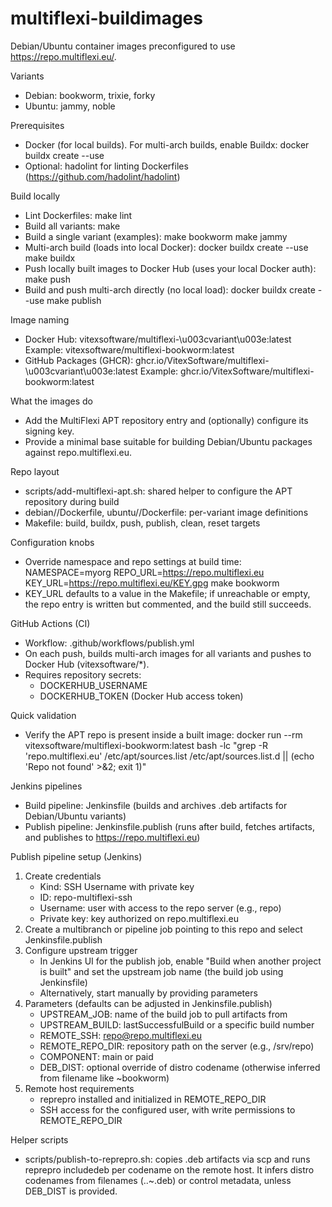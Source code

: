 # multiflexi-buildimages

Debian/Ubuntu container images preconfigured to use https://repo.multiflexi.eu/.

Variants
- Debian: bookworm, trixie, forky
- Ubuntu: jammy, noble

Prerequisites
- Docker (for local builds). For multi-arch builds, enable Buildx: docker buildx create --use
- Optional: hadolint for linting Dockerfiles (https://github.com/hadolint/hadolint)

Build locally
- Lint Dockerfiles:
  make lint
- Build all variants:
  make
- Build a single variant (examples):
  make bookworm
  make jammy
- Multi-arch build (loads into local Docker):
  docker buildx create --use
  make buildx
- Push locally built images to Docker Hub (uses your local Docker auth):
  make push
- Build and push multi-arch directly (no local load):
  docker buildx create --use
  make publish

Image naming
- Docker Hub: vitexsoftware/multiflexi-\u003cvariant\u003e:latest
  Example: vitexsoftware/multiflexi-bookworm:latest
- GitHub Packages (GHCR): ghcr.io/VitexSoftware/multiflexi-\u003cvariant\u003e:latest
  Example: ghcr.io/VitexSoftware/multiflexi-bookworm:latest

What the images do
- Add the MultiFlexi APT repository entry and (optionally) configure its signing key.
- Provide a minimal base suitable for building Debian/Ubuntu packages against repo.multiflexi.eu.

Repo layout
- scripts/add-multiflexi-apt.sh: shared helper to configure the APT repository during build
- debian/<variant>/Dockerfile, ubuntu/<variant>/Dockerfile: per-variant image definitions
- Makefile: build, buildx, push, publish, clean, reset targets

Configuration knobs
- Override namespace and repo settings at build time:
  NAMESPACE=myorg REPO_URL=https://repo.multiflexi.eu KEY_URL=https://repo.multiflexi.eu/KEY.gpg make bookworm
- KEY_URL defaults to a value in the Makefile; if unreachable or empty, the repo entry is written but commented, and the build still succeeds.

GitHub Actions (CI)
- Workflow: .github/workflows/publish.yml
- On each push, builds multi-arch images for all variants and pushes to Docker Hub (vitexsoftware/*).
- Requires repository secrets:
  - DOCKERHUB_USERNAME
  - DOCKERHUB_TOKEN (Docker Hub access token)

Quick validation
- Verify the APT repo is present inside a built image:
  docker run --rm vitexsoftware/multiflexi-bookworm:latest bash -lc "grep -R 'repo.multiflexi.eu' /etc/apt/sources.list /etc/apt/sources.list.d || (echo 'Repo not found' >&2; exit 1)"

Jenkins pipelines
- Build pipeline: Jenkinsfile (builds and archives .deb artifacts for Debian/Ubuntu variants)
- Publish pipeline: Jenkinsfile.publish (runs after build, fetches artifacts, and publishes to https://repo.multiflexi.eu)

Publish pipeline setup (Jenkins)
1) Create credentials
   - Kind: SSH Username with private key
   - ID: repo-multiflexi-ssh
   - Username: user with access to the repo server (e.g., repo)
   - Private key: key authorized on repo.multiflexi.eu
2) Create a multibranch or pipeline job pointing to this repo and select Jenkinsfile.publish
3) Configure upstream trigger
   - In Jenkins UI for the publish job, enable "Build when another project is built" and set the upstream job name (the build job using Jenkinsfile)
   - Alternatively, start manually by providing parameters
4) Parameters (defaults can be adjusted in Jenkinsfile.publish)
   - UPSTREAM_JOB: name of the build job to pull artifacts from
   - UPSTREAM_BUILD: lastSuccessfulBuild or a specific build number
   - REMOTE_SSH: repo@repo.multiflexi.eu
   - REMOTE_REPO_DIR: repository path on the server (e.g., /srv/repo)
   - COMPONENT: main or paid
   - DEB_DIST: optional override of distro codename (otherwise inferred from filename like ~bookworm)
5) Remote host requirements
   - reprepro installed and initialized in REMOTE_REPO_DIR
   - SSH access for the configured user, with write permissions to REMOTE_REPO_DIR

Helper scripts
- scripts/publish-to-reprepro.sh: copies .deb artifacts via scp and runs reprepro includedeb per codename on the remote host. It infers distro codenames from filenames (..~<codename>.deb) or control metadata, unless DEB_DIST is provided.
